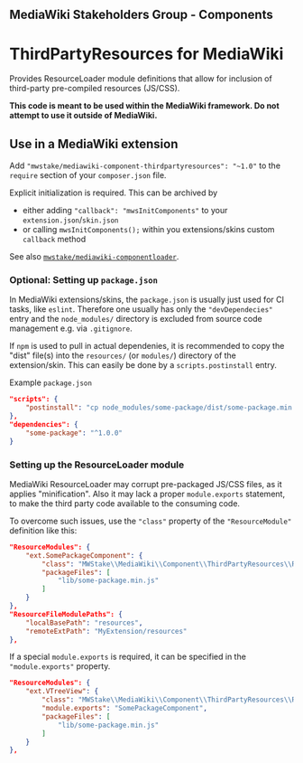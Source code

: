 ## MediaWiki Stakeholders Group - Components
# ThirdPartyResources for MediaWiki

Provides ResourceLoader module definitions that allow for inclusion of third-party pre-compiled resources (JS/CSS).

**This code is meant to be used within the MediaWiki framework. Do not attempt to use it outside of MediaWiki.**

## Use in a MediaWiki extension

Add `"mwstake/mediawiki-component-thirdpartyresources": "~1.0"` to the `require` section of your `composer.json` file.

Explicit initialization is required. This can be archived by
- either adding `"callback": "mwsInitComponents"` to your `extension.json`/`skin.json`
- or calling `mwsInitComponents();` within you extensions/skins custom `callback` method

See also [`mwstake/mediawiki-componentloader`](https://github.com/hallowelt/mwstake-mediawiki-componentloader).

### Optional: Setting up `package.json`

In MediaWiki extensions/skins, the `package.json` is usually just used for CI tasks, like `eslint`. Therefore one usually has only the `"devDependecies"` entry and the `node_modules/` directory is excluded from source code management e.g. via `.gitignore`.

If `npm` is used to pull in actual dependenies, it is recommended to copy the "dist" file(s) into the `resources/` (or `modules/`) directory of the extension/skin. This can easily be done by a `scripts.postinstall` entry.

Example `package.json`

```json
"scripts": {
	"postinstall": "cp node_modules/some-package/dist/some-package.min.js resources/lib/"
},
"dependencies": {
	"some-package": "^1.0.0"
}
```

### Setting up the ResourceLoader module

MediaWiki ResourceLoader may corrupt pre-packaged JS/CSS files, as it applies "minification". Also it may lack a proper `module.exports` statement, to make the third party code available to the consuming code.

To overcome such issues, use the `"class"` property of the `"ResourceModule"` definition like this:

```json
"ResourceModules": {
	"ext.SomePackageComponent": {
		"class": "MWStake\\MediaWiki\\Component\\ThirdPartyResources\\ResourceLoader\\DistFiles",
		"packageFiles": [
			"lib/some-package.min.js"
		]
	}
},
"ResourceFileModulePaths": {
	"localBasePath": "resources",
	"remoteExtPath": "MyExtension/resources"
},
```

If a special `module.exports` is required, it can be specified in the `"module.exports"` property.

```json
"ResourceModules": {
	"ext.VTreeView": {
		"class": "MWStake\\MediaWiki\\Component\\ThirdPartyResources\\ResourceLoader\\DistFiles",
		"module.exports": "SomePackageComponent",
		"packageFiles": [
			"lib/some-package.min.js"
		]
	}
},
```
